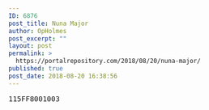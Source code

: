 ```yaml
---
ID: 6876
post_title: Nuna Major
author: OpHolmes
post_excerpt: ""
layout: post
permalink: >
  https://portalrepository.com/2018/08/20/nuna-major/
published: true
post_date: 2018-08-20 16:38:56
---
```

<pre>115FF8001003</pre>
